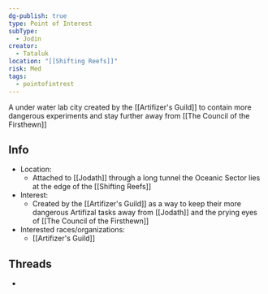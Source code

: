```yaml
---
dg-publish: true
type: Point of Interest
subType:
  - Jodin
creator:
  - Tataluk
location: "[[Shifting Reefs]]"
risk: Med
tags:
  - pointofintrest
---
```

A under water lab city created by the [[Artifizer's Guild]] to contain more dangerous experiments and stay further away from [[The Council of the Firsthewn]]
## Info
- Location:
	- Attached to [[Jodath]] through a long tunnel the Oceanic Sector lies at the edge of the [[Shifting Reefs]]
- Interest:
	- Created by the [[Artifizer's Guild]] as a way to keep their more dangerous Artifizal tasks away from [[Jodath]] and the prying eyes of [[The Council of the Firsthewn]]
- Interested races/organizations:
	- [[Artifizer's Guild]]

## Threads
- 